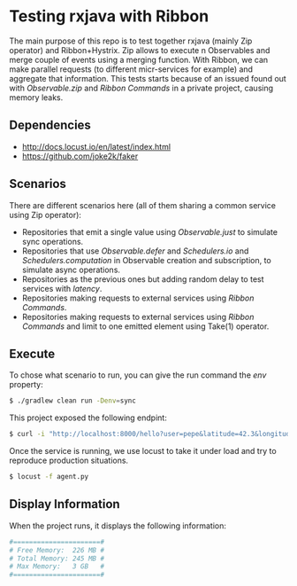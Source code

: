 # Testing rxjava with Ribbon
The main purpose of this repo is to test together rxjava (mainly Zip operator) and Ribbon+Hystrix.
Zip allows to execute n Observables and merge couple of events using a merging function. With Ribbon, we can make parallel requests (to different micr-services for example) and aggregate that information. 
This tests starts because of an issued found out with *Observable.zip* and *Ribbon Commands* in a private project, causing memory leaks.

## Dependencies
- http://docs.locust.io/en/latest/index.html
- https://github.com/joke2k/faker

## Scenarios
There are different scenarios here (all of them sharing a common service using Zip operator):
- Repositories that emit a single value using *Observable.just* to simulate sync operations.
- Repositories that use *Observable.defer* and *Schedulers.io* and *Schedulers.computation* in Observable creation and subscription, to simulate async operations.
- Repositories as the previous ones but adding random delay to test services with *latency*.
- Repositories making requests to external services using *Ribbon Commands*.
- Repositories making requests to external services using *Ribbon Commands* and limit to one emitted element using Take(1) operator.


## Execute
To chose what scenario to run, you can give the run command the *env* property:

```bash
$ ./gradlew clean run -Denv=sync
```

This project exposed the following endpint:

```bash
$ curl -i "http://localhost:8000/hello?user=pepe&latitude=42.3&longitude=13.3&itemId=42"
```

Once the service is running, we use locust to take it under load and try to reproduce production situations. 

```bash
$ locust -f agent.py
```

## Display Information
When the project runs, it displays the following information:

```bash
#======================#
# Free Memory:  226 MB #
# Total Memory: 245 MB #
# Max Memory:   3 GB   #
#======================#
```